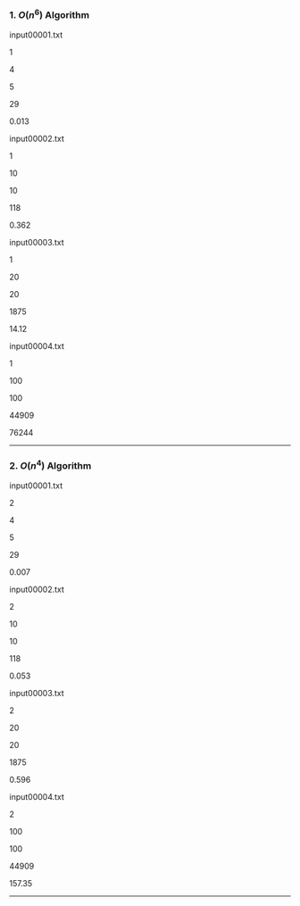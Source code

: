 ### 1. $O(n^6)$ Algorithm

input00001.txt

1

4

5

29

0.013



input00002.txt

1

10

10

118

0.362



input00003.txt

1

20

20

1875

14.12



input00004.txt

1

100

100

44909

76244

---

### 2. $O(n^4)$ Algorithm

input00001.txt

2

4

5

29

0.007


input00002.txt

2

10

10

118

0.053


input00003.txt

2

20

20

1875

0.596


input00004.txt

2

100

100

44909

157.35

---
